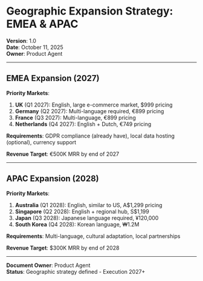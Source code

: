 # Geographic Expansion Strategy: EMEA & APAC

**Version**: 1.0  
**Date**: October 11, 2025  
**Owner**: Product Agent

---

## EMEA Expansion (2027)

**Priority Markets**:

1. **UK** (Q1 2027): English, large e-commerce market, $999 pricing
2. **Germany** (Q2 2027): Multi-language required, €899 pricing
3. **France** (Q3 2027): Multi-language, €899 pricing
4. **Netherlands** (Q4 2027): English + Dutch, €749 pricing

**Requirements**: GDPR compliance (already have), local data hosting (optional), currency support

**Revenue Target**: €500K MRR by end of 2027

---

## APAC Expansion (2028)

**Priority Markets**:

1. **Australia** (Q1 2028): English, similar to US, A$1,299 pricing
2. **Singapore** (Q2 2028): English + regional hub, S$1,199
3. **Japan** (Q3 2028): Japanese language required, ¥120,000
4. **South Korea** (Q4 2028): Korean language, ₩1.2M

**Requirements**: Multi-language, cultural adaptation, local partnerships

**Revenue Target**: $300K MRR by end of 2028

---

**Document Owner**: Product Agent  
**Status**: Geographic strategy defined - Execution 2027+
